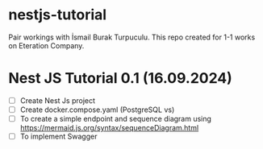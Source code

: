 # nestjs-tutorial
Pair workings with İsmail Burak Turpuculu. This repo created for 1-1 works on Eteration Company.

# Nest JS Tutorial 0.1 (16.09.2024)
- [ ] Create Nest Js project
- [ ] Create docker.compose.yaml (PostgreSQL vs)
- [ ] To create a simple endpoint and sequence diagram using https://mermaid.js.org/syntax/sequenceDiagram.html
- [ ] To implement Swagger
